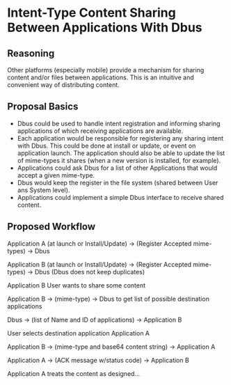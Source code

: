 # Intent-Type Content Sharing Between Applications With Dbus

## Reasoning

Other platforms (especially mobile) provide a mechanism for sharing content and/or files between applications.
This is an intuitive and convenient way of distributing content.

## Proposal Basics

- Dbus could be used to handle intent registration and informing sharing applications of which receiving applications are available.
- Each application would be responsible for registering any sharing intent with Dbus. This could be done at install or update, or event on application launch. The application should also be able to update the list of mime-types it shares (when a new version is installed, for example).
- Applications could ask Dbus for a list of other Applications that would accept a given mime-type.
- Dbus would keep the register in the file system (shared between User ans System level).
- Applications could implement a simple Dbus interface to receive shared content.

## Proposed Workflow

Application A (at launch or Install/Update) → (Register Accepted mime-types) → Dbus

Application B (at launch or Install/Update) → (Register Accepted mime-types) → Dbus (Dbus does not keep duplicates)

Application B User wants to share some content

Application B → (mime-type) → Dbus to get list of possible destination applications

Dbus → (list of Name and ID of applications) → Application B

User selects destination application Application A

Application B → (mime-type and base64 content string) → Application A

Application A → (ACK message w/status code) → Application B

Application A treats the content as designed…
